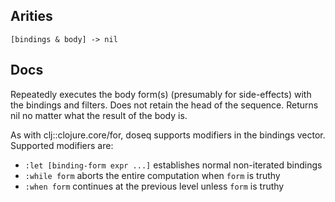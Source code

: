 ## Arities

    [bindings & body] -> nil

## Docs

Repeatedly executes the body form(s) (presumably for side-effects)
with the bindings and filters. Does not retain the head of the
sequence. Returns nil no matter what the result of the body is.

As with clj::clojure.core/for, doseq supports modifiers in the
bindings vector. Supported modifiers are:

- `:let [binding-form expr ...]` establishes normal non-iterated bindings
- `:while form` aborts the entire computation when `form` is truthy
- `:when form` continues at the previous level unless `form` is truthy
